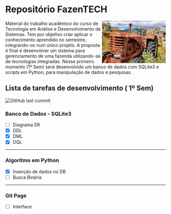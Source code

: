 # Repositório FazenTECH 


<img align="right" src="images/cover-readme.jpg" width="200">

Material do trabalho acadêmico do curso de Tecnologia em Análise e Desenvolvimento de Sistemas.
Tem por objetivo criar aplicar o conhecimento aprendido no semestre, integrando-os num único projeto.
A proposta é final é desenvolver um sistema para gerenciamento de uma fazenda utilizando-se de tecnologias integradas.
Nesse primeiro momento (1º Sem) será desenvolvido um banco de dados com SQLite3 e scripts em Python, para manipulação de dados e pesquisas.


## Lista de tarefas de desenvolvimento ( 1º Sem)
<img alt="GitHub last commit" src="https://img.shields.io/github/last-commit/pierrebomfim/fazentech-tasks">

### Banco de Dados - SQLite3
 - [ ] Diagrama ER
 - [x] DDL
 - [x] DML
 - [x] DQL
---
### Algoritmo em Python
  - [x] Inserção de dados no DB
  - [ ] Busca Binária
---
### Git Page
  - [ ] Interface
